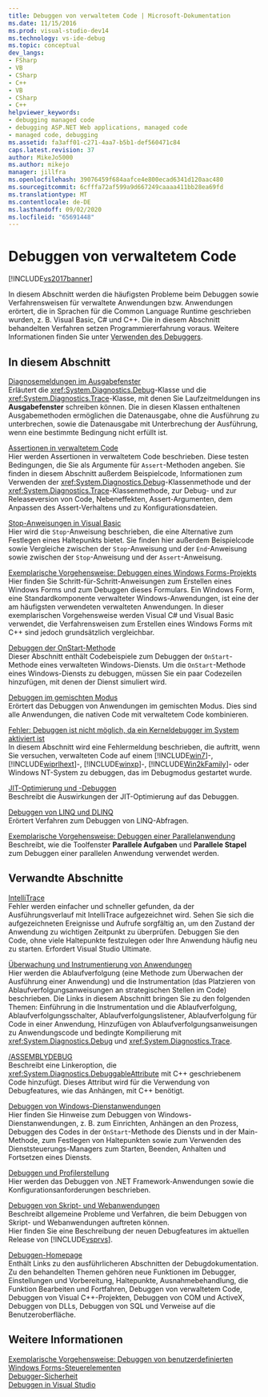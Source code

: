 ```yaml
---
title: Debuggen von verwaltetem Code | Microsoft-Dokumentation
ms.date: 11/15/2016
ms.prod: visual-studio-dev14
ms.technology: vs-ide-debug
ms.topic: conceptual
dev_langs:
- FSharp
- VB
- CSharp
- C++
- VB
- CSharp
- C++
helpviewer_keywords:
- debugging managed code
- debugging ASP.NET Web applications, managed code
- managed code, debugging
ms.assetid: fa3aff01-c271-4aa7-b5b1-def560471c84
caps.latest.revision: 37
author: MikeJo5000
ms.author: mikejo
manager: jillfra
ms.openlocfilehash: 39076459f684aafce4e800ecad6341d120aac480
ms.sourcegitcommit: 6cfffa72af599a9d667249caaaa411bb28ea69fd
ms.translationtype: MT
ms.contentlocale: de-DE
ms.lasthandoff: 09/02/2020
ms.locfileid: "65691448"
---
```

# <a name="debugging-managed-code"></a>Debuggen von verwaltetem Code
[!INCLUDE[vs2017banner](../includes/vs2017banner.md)]

In diesem Abschnitt werden die häufigsten Probleme beim Debuggen sowie Verfahrensweisen für verwaltete Anwendungen bzw. Anwendungen erörtert, die in Sprachen für die Common Language Runtime geschrieben wurden, z. B. Visual Basic, C# und C++. Die in diesem Abschnitt behandelten Verfahren setzen Programmiererfahrung voraus. Weitere Informationen finden Sie unter [Verwenden des Debuggers](../debugger/debugger-basics.md).  
  
## <a name="in-this-section"></a>In diesem Abschnitt  
 [Diagnosemeldungen im Ausgabefenster](../debugger/diagnostic-messages-in-the-output-window.md)  
 Erläutert die <xref:System.Diagnostics.Debug>-Klasse und die <xref:System.Diagnostics.Trace>-Klasse, mit denen Sie Laufzeitmeldungen ins **Ausgabefenster** schreiben können. Die in diesen Klassen enthaltenen Ausgabemethoden ermöglichen die Datenausgabe, ohne die Ausführung zu unterbrechen, sowie die Datenausgabe mit Unterbrechung der Ausführung, wenn eine bestimmte Bedingung nicht erfüllt ist.  
  
 [Assertionen in verwaltetem Code](../debugger/assertions-in-managed-code.md)  
 Hier werden Assertionen in verwaltetem Code beschrieben. Diese testen Bedingungen, die Sie als Argumente für `Assert`-Methoden angeben. Sie finden in diesem Abschnitt außerdem Beispielcode, Informationen zum Verwenden der <xref:System.Diagnostics.Debug>-Klassenmethode und der <xref:System.Diagnostics.Trace>-Klassenmethode, zur Debug- und zur Releaseversion von Code, Nebeneffekten, Assert-Argumenten, dem Anpassen des Assert-Verhaltens und zu Konfigurationsdateien.  
  
 [Stop-Anweisungen in Visual Basic](../debugger/stop-statements-in-visual-basic.md)  
 Hier wird die `Stop`-Anweisung beschrieben, die eine Alternative zum Festlegen eines Haltepunkts bietet. Sie finden hier außerdem Beispielcode sowie Vergleiche zwischen der `Stop`-Anweisung und der `End`-Anweisung sowie zwischen der `Stop`-Anweisung und der `Assert`-Anweisung.  
  
 [Exemplarische Vorgehensweise: Debuggen eines Windows Forms-Projekts](../debugger/walkthrough-debugging-a-windows-form.md)  
 Hier finden Sie Schritt-für-Schritt-Anweisungen zum Erstellen eines Windows Forms und zum Debuggen dieses Formulars. Ein Windows Form, eine Standardkomponente verwalteter Windows-Anwendungen, ist eine der am häufigsten verwendeten verwalteten Anwendungen. In dieser exemplarischen Vorgehensweise werden Visual C# und Visual Basic verwendet, die Verfahrensweisen zum Erstellen eines Windows Forms mit C++ sind jedoch grundsätzlich vergleichbar.  
  
 [Debuggen der OnStart-Methode](../debugger/how-to-debug-the-onstart-method.md)  
 Dieser Abschnitt enthält Codebeispiele zum Debuggen der `OnStart`-Methode eines verwalteten Windows-Diensts. Um die `OnStart`-Methode eines Windows-Diensts zu debuggen, müssen Sie ein paar Codezeilen hinzufügen, mit denen der Dienst simuliert wird.  
  
 [Debuggen im gemischten Modus](../debugger/debugging-mixed-mode-applications.md)  
 Erörtert das Debuggen von Anwendungen im gemischten Modus. Dies sind alle Anwendungen, die nativen Code mit verwaltetem Code kombinieren.  
  
 [Fehler: Debuggen ist nicht möglich, da ein Kerneldebugger im System aktiviert ist](../debugger/error-debugging-isn-t-possible-because-a-kernel-debugger-is-enabled-on-the-system.md)  
 In diesem Abschnitt wird eine Fehlermeldung beschrieben, die auftritt, wenn Sie versuchen, verwalteten Code auf einem [!INCLUDE[win7](../includes/win7-md.md)]-, [!INCLUDE[wiprlhext](../includes/wiprlhext-md.md)]-, [!INCLUDE[winxp](../includes/winxp-md.md)]-, [!INCLUDE[Win2kFamily](../includes/win2kfamily-md.md)]- oder Windows NT-System zu debuggen, das im Debugmodus gestartet wurde.  
  
 [JIT-Optimierung und -Debuggen](../debugger/jit-optimization-and-debugging.md)  
 Beschreibt die Auswirkungen der JIT-Optimierung auf das Debuggen.  
  
 [Debuggen von LINQ und DLINQ](../debugger/debugging-linq.md)  
 Erörtert Verfahren zum Debuggen von LINQ-Abfragen.  
  
 [Exemplarische Vorgehensweise: Debuggen einer Parallelanwendung](../debugger/walkthrough-debugging-a-parallel-application.md)  
 Beschreibt, wie die Toolfenster **Parallele Aufgaben** und **Parallele Stapel** zum Debuggen einer parallelen Anwendung verwendet werden.  
  
## <a name="related-sections"></a>Verwandte Abschnitte  
 [IntelliTrace](../debugger/intellitrace.md)  
 Fehler werden einfacher und schneller gefunden, da der Ausführungsverlauf mit IntelliTrace aufgezeichnet wird. Sehen Sie sich die aufgezeichneten Ereignisse und Aufrufe sorgfältig an, um den Zustand der Anwendung zu wichtigen Zeitpunkt zu überprüfen. Debuggen Sie den Code, ohne viele Haltepunkte festzulegen oder Ihre Anwendung häufig neu zu starten. Erfordert Visual Studio Ultimate.  
  
 [Überwachung und Instrumentierung von Anwendungen](https://msdn.microsoft.com/library/773b6fc4-9013-4322-b728-5dec7a72e743)  
 Hier werden die Ablaufverfolgung (eine Methode zum Überwachen der Ausführung einer Anwendung) und die Instrumentation (das Platzieren von Ablaufverfolgungsanweisungen an strategischen Stellen im Code) beschrieben. Die Links in diesem Abschnitt bringen Sie zu den folgenden Themen: Einführung in die Instrumentation und die Ablaufverfolgung, Ablaufverfolgungsschalter, Ablaufverfolgungslistener, Ablaufverfolgung für Code in einer Anwendung, Hinzufügen von Ablaufverfolgungsanweisungen zu Anwendungscode und bedingte Kompilierung mit <xref:System.Diagnostics.Debug> und <xref:System.Diagnostics.Trace>.  
  
 [/ASSEMBLYDEBUG](https://msdn.microsoft.com/library/94443af3-470c-41d7-83a0-7434563d7982)  
 Beschreibt eine Linkeroption, die <xref:System.Diagnostics.DebuggableAttribute> mit C++ geschriebenem Code hinzufügt. Dieses Attribut wird für die Verwendung von Debugfeatures, wie das Anhängen, mit C++ benötigt.  
  
 [Debuggen von Windows-Dienstanwendungen](https://msdn.microsoft.com/library/63ab0800-0f05-4f1e-88e6-94c73fd920a2)  
 Hier finden Sie Hinweise zum Debuggen von Windows-Dienstanwendungen, z. B. zum Einrichten, Anhängen an den Prozess, Debuggen des Codes in der `OnStart`-Methode des Diensts und in der Main-Methode, zum Festlegen von Haltepunkten sowie zum Verwenden des Dienststeuerungs-Managers zum Starten, Beenden, Anhalten und Fortsetzen eines Diensts.  
  
 [Debuggen und Profilerstellung](https://msdn.microsoft.com/library/4a04863e-2475-46f4-bc3f-3c11510c2a4b)  
 Hier werden das Debuggen von .NET Framework-Anwendungen sowie die Konfigurationsanforderungen beschrieben.  
  
 [Debuggen von Skript- und Webanwendungen](../debugger/debugging-web-applications-and-script.md)  
 Beschreibt allgemeine Probleme und Verfahren, die beim Debuggen von Skript- und Webanwendungen auftreten können.  
 Hier finden Sie eine Beschreibung der neuen Debugfeatures im aktuellen Release von [!INCLUDE[vsprvs](../includes/vsprvs-md.md)].  
  
 [Debuggen-Homepage](../debugger/debugging-in-visual-studio.md)  
 Enthält Links zu den ausführlicheren Abschnitten der Debugdokumentation. Zu den behandelten Themen gehören neue Funktionen im Debugger, Einstellungen und Vorbereitung, Haltepunkte, Ausnahmebehandlung, die Funktion Bearbeiten und Fortfahren, Debuggen von verwaltetem Code, Debuggen von Visual C++-Projekten, Debuggen von COM und ActiveX, Debuggen von DLLs, Debuggen von SQL und Verweise auf die Benutzeroberfläche.  
  
## <a name="see-also"></a>Weitere Informationen  
 [Exemplarische Vorgehensweise: Debuggen von benutzerdefinierten Windows Forms-Steuerelementen](https://msdn.microsoft.com/library/1fd83ccd-3798-42fc-85a3-6cba99467387)   
 [Debugger-Sicherheit](../debugger/debugger-security.md)   
 [Debuggen in Visual Studio](../debugger/debugging-in-visual-studio.md)
